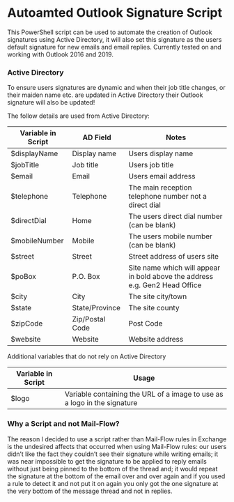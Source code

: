 # Autoamted Outlook Signature Script
This PowerShell script can be used to automate the creation of Outlook signatures using Active Directory, it will also set this signature as the users default signature for new emails and email replies.  Currently tested on and working with Outlook 2016 and 2019.

### Active Directory
To ensure users signatures are dynamic and when their job title changes, or their maiden name etc. are updated in Active Directory their Outlook signature will also be updated!

The follow details are used from Active Directory:

| Variable in Script | AD Field  | Notes |
|-------------| ------------- | ------------- |
| $displayName | Display name | Users display name |
| $jobTitle | Job title | Users job title |
| $email | Email | Users email address  |
| $telephone | Telephone  | The main reception telephone number not a direct dial |
| $directDial | Home | The users direct dial number (can be blank) |
| $mobileNumber | Mobile | The users mobile number (can be blank) |
| $street | Street | Street address of users site |
| $poBox | P.O. Box | Site name which will appear in bold above the address e.g. Gen2 Head Office |
| $city | City | The site city/town |
| $state | State/Province | The site county | 
| $zipCode | Zip/Postal Code | Post Code |
| $website | Website | Website address |

Additional variables that do not rely on Active Directory

| Variable in Script | Usage |
|-------------| ------------- |
| $logo | Variable containing the URL of a image to use as a logo in the signature |

### Why a Script and not Mail-Flow?
The reason I decided to use a script rather than Mail-Flow rules in Exchange is the undesired affects that occurred when using Mail-Flow rules: our users didn’t like the fact they couldn’t see their signature while writing emails; it was near impossible to get the signature to be applied to reply emails without just being pinned to the bottom of the thread and; it would repeat the signature at the bottom of the email over and over again and if you used a rule to detect it and not put it on again you only got the one signature at the very bottom of the message thread and not in replies. 
